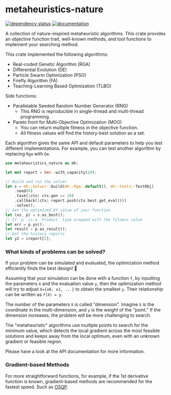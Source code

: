 # metaheuristics-nature

[![dependency status](https://deps.rs/repo/github/KmolYuan/metaheuristics-nature-rs/status.svg)](https://deps.rs/crate/metaheuristics-nature/)
[![documentation](https://docs.rs/metaheuristics-nature/badge.svg)](https://docs.rs/metaheuristics-nature)

A collection of nature-inspired metaheuristic algorithms. This crate provides an objective function trait, well-known methods, and tool functions to implement your searching method.

This crate implemented the following algorithms:
+ Real-coded Genetic Algorithm (RGA)
+ Differential Evolution (DE)
+ Particle Swarm Optimization (PSO)
+ Firefly Algorithm (FA)
+ Teaching-Learning Based Optimization (TLBO)

Side functions:
+ Parallelable Seeded Random Number Generator (RNG)
  + This RNG is reproducible in single-thread and multi-thread programming.
+ Pareto front for Multi-Objective Optimization (MOO)
  + You can return multiple fitness in the objective function.
  + All fitness values will find the history-best solution as a set.

Each algorithm gives the same API and default parameters to help you test different implementations. For example, you can test another algorithm by replacing `Rga` with `De`.

```rust
use metaheuristics_nature as mh;

let mut report = Vec::with_capacity(20);

// Build and run the solver
let s = mh::Solver::build(mh::Rga::default(), mh::tests::TestObj)
    .seed(0)
    .task(|ctx| ctx.gen == 20)
    .callback(|ctx| report.push(ctx.best.get_eval()))
    .solve();
// Get the optimized XY value of your function
let (xs, p) = s.as_best();
// If `p` is a `Product` type wrapped with the fitness value
let err = p.ys();
let result = p.as_result();
// Get the history reports
let y2 = &report[2];
```

### What kinds of problems can be solved?

If your problem can be simulated and evaluated, the optimization method efficiently finds the best design! 🚀

Assuming that your simulation can be done with a function `f`, by inputting the parameters `X` and the evaluation value `y`, then the optimization method will try to adjust `X={x0, x1, ...}` to obtain the smallest `y`. Their relationship can be written as `f(X) = y`.

The number of the parameters `X` is called "dimension". Imagine `X` is the coordinate in the multi-dimension, and `y` is the weight of the "point." If the dimension increases, the problem will be more challenging to search.

The "metaheuristic" algorithms use multiple points to search for the minimum value, which detects the local gradient across the most feasible solutions and keeps away from the local optimum, even with an unknown gradient or feasible region.

Please have a look at the API documentation for more information.

### Gradient-based Methods

For more straightforward functions, for example, if the 1st derivative function is known, gradient-based methods are recommended for the fastest speed. Such as [OSQP](https://osqp.org/).
